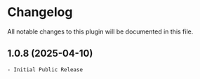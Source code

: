 # Changelog
All notable changes to this plugin will be documented in this file.

## 1.0.8 (2025-04-10)

    - Initial Public Release

